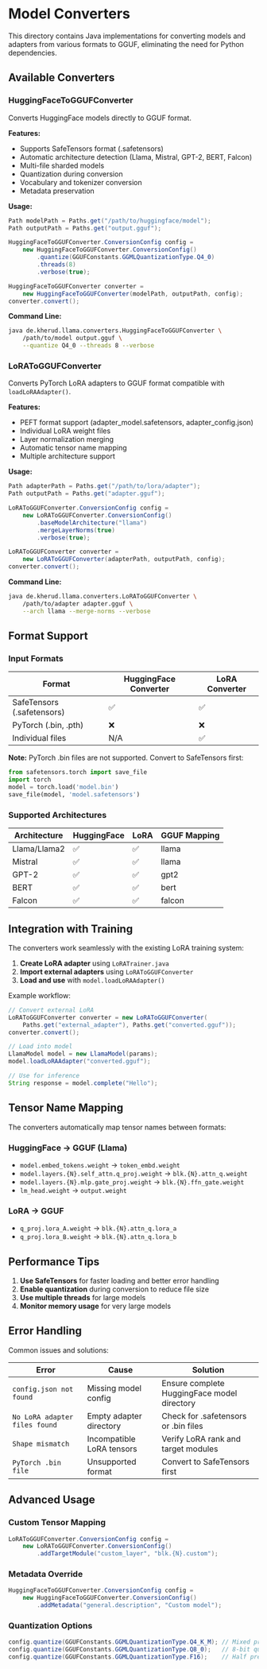 # Model Converters

This directory contains Java implementations for converting models and adapters from various formats to GGUF, eliminating the need for Python dependencies.

## Available Converters

### HuggingFaceToGGUFConverter

Converts HuggingFace models directly to GGUF format.

**Features:**
- Supports SafeTensors format (.safetensors)
- Automatic architecture detection (Llama, Mistral, GPT-2, BERT, Falcon)
- Multi-file sharded models
- Quantization during conversion
- Vocabulary and tokenizer conversion
- Metadata preservation

**Usage:**
```java
Path modelPath = Paths.get("/path/to/huggingface/model");
Path outputPath = Paths.get("output.gguf");

HuggingFaceToGGUFConverter.ConversionConfig config =
    new HuggingFaceToGGUFConverter.ConversionConfig()
        .quantize(GGUFConstants.GGMLQuantizationType.Q4_0)
        .threads(8)
        .verbose(true);

HuggingFaceToGGUFConverter converter =
    new HuggingFaceToGGUFConverter(modelPath, outputPath, config);
converter.convert();
```

**Command Line:**
```bash
java de.kherud.llama.converters.HuggingFaceToGGUFConverter \
    /path/to/model output.gguf \
    --quantize Q4_0 --threads 8 --verbose
```

### LoRAToGGUFConverter

Converts PyTorch LoRA adapters to GGUF format compatible with `loadLoRAAdapter()`.

**Features:**
- PEFT format support (adapter_model.safetensors, adapter_config.json)
- Individual LoRA weight files
- Layer normalization merging
- Automatic tensor name mapping
- Multiple architecture support

**Usage:**
```java
Path adapterPath = Paths.get("/path/to/lora/adapter");
Path outputPath = Paths.get("adapter.gguf");

LoRAToGGUFConverter.ConversionConfig config =
    new LoRAToGGUFConverter.ConversionConfig()
        .baseModelArchitecture("llama")
        .mergeLayerNorms(true)
        .verbose(true);

LoRAToGGUFConverter converter =
    new LoRAToGGUFConverter(adapterPath, outputPath, config);
converter.convert();
```

**Command Line:**
```bash
java de.kherud.llama.converters.LoRAToGGUFConverter \
    /path/to/adapter adapter.gguf \
    --arch llama --merge-norms --verbose
```

## Format Support

### Input Formats

| Format | HuggingFace Converter | LoRA Converter |
|--------|----------------------|----------------|
| SafeTensors (.safetensors) | ✅ | ✅ |
| PyTorch (.bin, .pth) | ❌ | ❌ |
| Individual files | N/A | ✅ |

**Note:** PyTorch .bin files are not supported. Convert to SafeTensors first:
```python
from safetensors.torch import save_file
import torch
model = torch.load('model.bin')
save_file(model, 'model.safetensors')
```

### Supported Architectures

| Architecture | HuggingFace | LoRA | GGUF Mapping |
|-------------|-------------|------|--------------|
| Llama/Llama2 | ✅ | ✅ | llama |
| Mistral | ✅ | ✅ | llama |
| GPT-2 | ✅ | ✅ | gpt2 |
| BERT | ✅ | ✅ | bert |
| Falcon | ✅ | ✅ | falcon |

## Integration with Training

The converters work seamlessly with the existing LoRA training system:

1. **Create LoRA adapter** using `LoRATrainer.java`
2. **Import external adapters** using `LoRAToGGUFConverter`
3. **Load and use** with `model.loadLoRAAdapter()`

Example workflow:
```java
// Convert external LoRA
LoRAToGGUFConverter converter = new LoRAToGGUFConverter(
    Paths.get("external_adapter"), Paths.get("converted.gguf"));
converter.convert();

// Load into model
LlamaModel model = new LlamaModel(params);
model.loadLoRAAdapter("converted.gguf");

// Use for inference
String response = model.complete("Hello");
```

## Tensor Name Mapping

The converters automatically map tensor names between formats:

### HuggingFace → GGUF (Llama)
- `model.embed_tokens.weight` → `token_embd.weight`
- `model.layers.{N}.self_attn.q_proj.weight` → `blk.{N}.attn_q.weight`
- `model.layers.{N}.mlp.gate_proj.weight` → `blk.{N}.ffn_gate.weight`
- `lm_head.weight` → `output.weight`

### LoRA → GGUF
- `q_proj.lora_A.weight` → `blk.{N}.attn_q.lora_a`
- `q_proj.lora_B.weight` → `blk.{N}.attn_q.lora_b`

## Performance Tips

1. **Use SafeTensors** for faster loading and better error handling
2. **Enable quantization** during conversion to reduce file size
3. **Use multiple threads** for large models
4. **Monitor memory usage** for very large models

## Error Handling

Common issues and solutions:

| Error | Cause | Solution |
|-------|-------|----------|
| `config.json not found` | Missing model config | Ensure complete HuggingFace model directory |
| `No LoRA adapter files found` | Empty adapter directory | Check for .safetensors or .bin files |
| `Shape mismatch` | Incompatible LoRA tensors | Verify LoRA rank and target modules |
| `PyTorch .bin file` | Unsupported format | Convert to SafeTensors first |

## Advanced Usage

### Custom Tensor Mapping
```java
LoRAToGGUFConverter.ConversionConfig config =
    new LoRAToGGUFConverter.ConversionConfig()
        .addTargetModule("custom_layer", "blk.{N}.custom");
```

### Metadata Override
```java
HuggingFaceToGGUFConverter.ConversionConfig config =
    new HuggingFaceToGGUFConverter.ConversionConfig()
        .addMetadata("general.description", "Custom model");
```

### Quantization Options
```java
config.quantize(GGUFConstants.GGMLQuantizationType.Q4_K_M); // Mixed precision
config.quantize(GGUFConstants.GGMLQuantizationType.Q8_0);   // 8-bit quantization
config.quantize(GGUFConstants.GGMLQuantizationType.F16);    // Half precision
```